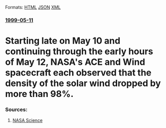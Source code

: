 
Formats: [HTML](/news/1999/05/11/starting-late-on-may-10-and-continuing-through-the-early-hours-of-may-12-nasa-s-ace-and-wind-spacecraft-each-observed-that-the-density-of.html)  [JSON](/news/1999/05/11/starting-late-on-may-10-and-continuing-through-the-early-hours-of-may-12-nasa-s-ace-and-wind-spacecraft-each-observed-that-the-density-of.json)  [XML](/news/1999/05/11/starting-late-on-may-10-and-continuing-through-the-early-hours-of-may-12-nasa-s-ace-and-wind-spacecraft-each-observed-that-the-density-of.xml)  

### [1999-05-11](/news/1999/05/11/index.md)

##### 
#  Starting late on May 10 and continuing through the early hours of May 12, NASA's ACE and Wind spacecraft each observed that the density of the solar wind dropped by more than 98%. 




### Sources:

1. [NASA Science](http://science.nasa.gov/science-news/science-at-nasa/1999/ast13dec99_1/)
